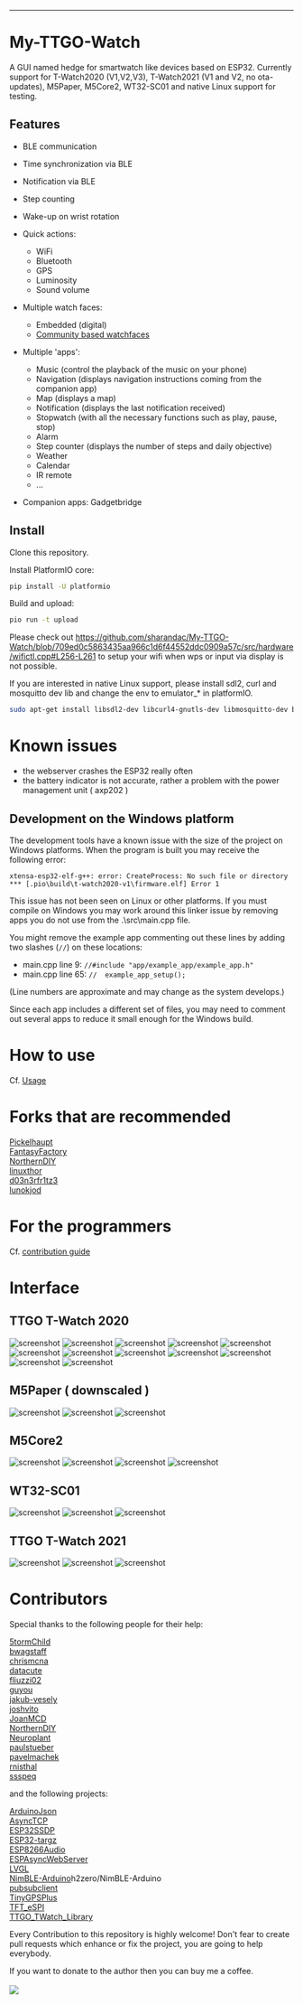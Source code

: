 <hr/>

# My-TTGO-Watch

A GUI named hedge for smartwatch like devices based on ESP32. Currently support for T-Watch2020 (V1,V2,V3), T-Watch2021  (V1 and V2, no ota-updates), M5Paper, M5Core2, WT32-SC01 and native Linux support for testing.

## Features

* BLE communication
* Time synchronization via BLE
* Notification via BLE
* Step counting
* Wake-up on wrist rotation
* Quick actions:

  * WiFi
  * Bluetooth
  * GPS
  * Luminosity
  * Sound volume

* Multiple watch faces:

  * Embedded (digital)
  * [Community based watchfaces](https://sharandac.github.io/My-TTGO-Watchfaces/)

* Multiple 'apps':

  * Music (control the playback of the music on your phone)
  * Navigation (displays navigation instructions coming from the companion app)
  * Map (displays a map)
  * Notification (displays the last notification received)
  * Stopwatch (with all the necessary functions such as play, pause, stop)
  * Alarm
  * Step counter (displays the number of steps and daily objective)
  * Weather
  * Calendar
  * IR remote
  * ...

* Companion apps: Gadgetbridge

## Install

Clone this repository.

Install PlatformIO core:
```bash
pip install -U platformio
```
Build and upload:
```bash
pio run -t upload
```

Please check out
    https://github.com/sharandac/My-TTGO-Watch/blob/709ed0c5863435aa966c1d6f44552ddc0909a57c/src/hardware/wifictl.cpp#L256-L261
to setup your wifi when wps or input via display is not possible.

If you are interested in native Linux support, please install sdl2, curl and mosquitto dev lib and change the env to emulator_* in platformIO.

```bash
sudo apt-get install libsdl2-dev libcurl4-gnutls-dev libmosquitto-dev build-essential
```

# Known issues

* the webserver crashes the ESP32 really often
* the battery indicator is not accurate, rather a problem with the power management unit ( axp202 )

## Development on the Windows platform

The development tools have a known issue with the size of the project on Windows platforms. When the program is built you may receive the following error:

    xtensa-esp32-elf-g++: error: CreateProcess: No such file or directory
    *** [.pio\build\t-watch2020-v1\firmware.elf] Error 1

This issue has not been seen on Linux or other platforms. If you must compile on Windows you may work around this linker issue by removing apps you do not use from the .\src\main.cpp file.

You might remove the example app commenting out these lines by adding two slashes (```//```) on these locations:

* main.cpp line 9:  ```//#include "app/example_app/example_app.h"```
* main.cpp line 65: ```//  example_app_setup();```

(Line numbers are approximate and may change as the system develops.)

Since each app includes a different set of files, you may need to comment out several apps to reduce it small enough for the Windows build.

# How to use

Cf. [Usage](USAGE.md)

# Forks that are recommended

[Pickelhaupt](https://github.com/Pickelhaupt/EUC-Dash-ESP32)<br>
[FantasyFactory](https://github.com/FantasyFactory/My-TTGO-Watch)<br>
[NorthernDIY](https://github.com/NorthernDIY/My-TTGO-Watch)<br>
[linuxthor](https://github.com/linuxthor/Hackers-TTGO-Watch)<br>
[d03n3rfr1tz3](https://github.com/d03n3rfr1tz3/TTGO.T-Watch.2020)<br>
[lunokjod](https://github.com/lunokjod/watch)<br>

# For the programmers

Cf. [contribution guide](CONTRIBUTING.md)

# Interface

## TTGO T-Watch 2020

![screenshot](images/screen1.png)
![screenshot](images/screen2.png)
![screenshot](images/screen3.png)
![screenshot](images/screen4.png)
![screenshot](images/screen5.png)
![screenshot](images/screen6.png)
![screenshot](images/screen7.png)
![screenshot](images/screen8.png)
![screenshot](images/screen9.png)
![screenshot](images/screen10.png)
![screenshot](images/screen11.png)
![screenshot](images/screen12.png)

## M5Paper ( downscaled )

![screenshot](images/image1.png)
![screenshot](images/image2.png)
![screenshot](images/image3.png)

## M5Core2

![screenshot](images/m5core2_img1.png)
![screenshot](images/m5core2_img2.png)
![screenshot](images/m5core2_img3.png)
![screenshot](images/m5core2_img4.png)

## WT32-SC01

![screenshot](images/WT32_SC01_img1.png)
![screenshot](images/WT32_SC01_img2.png)
![screenshot](images/WT32_SC01_img3.png)

## TTGO T-Watch 2021

![screenshot](images/twatch2021_img1.png)
![screenshot](images/twatch2021_img2.png)
![screenshot](images/twatch2021_img3.png)

# Contributors

Special thanks to the following people for their help:

[5tormChild](https://github.com/5tormChild)<br>
[bwagstaff](https://github.com/bwagstaff)<br>
[chrismcna](https://github.com/chrismcna)<br>
[datacute](https://github.com/datacute)<br>
[fliuzzi02](https://github.com/fliuzzi02)<br>
[guyou](https://github.com/guyou)<br>
[jakub-vesely](https://github.com/jakub-vesely)<br>
[joshvito](https://github.com/joshvito)<br>
[JoanMCD](https://github.com/JoanMCD)<br>
[NorthernDIY](https://github.com/NorthernDIY)<br>
[Neuroplant](https://github.com/Neuroplant)<br>
[paulstueber](https://github.com/paulstueber)<br>
[pavelmachek](https://github.com/pavelmachek)<br>
[rnisthal](https://github.com/rnisthal)<br>
[ssspeq](https://github.com/ssspeq)<br>

and the following projects:

[ArduinoJson](https://github.com/bblanchon/ArduinoJson)<br>
[AsyncTCP](https://github.com/me-no-dev/AsyncTCP)<br>
[ESP32SSDP](https://github.com/luc-github/ESP32SSDP)<br>
[ESP32-targz](https://github.com/tobozo/ESP32-targz)<br>
[ESP8266Audio](https://github.com/earlephilhower/ESP8266Audio)<br>
[ESPAsyncWebServer](https://github.com/me-no-dev/ESPAsyncWebServer)<br>
[LVGL](https://github.com/lvgl)<br>
[NimBLE-Arduino]()h2zero/NimBLE-Arduino<br>
[pubsubclient](https://github.com/knolleary/pubsubclient)<br>
[TinyGPSPlus](mikalhart/TinyGPSPlus)<br>
[TFT_eSPI](https://github.com/Bodmer/TFT_eSPI)<br>
[TTGO_TWatch_Library](https://github.com/Xinyuan-LilyGO/TTGO_TWatch_Library)<br>

Every Contribution to this repository is highly welcome! Don't fear to create pull requests which enhance or fix the project, you are going to help everybody.
<p>
If you want to donate to the author then you can buy me a coffee.
<br/><br/>
<a href="https://www.buymeacoffee.com/sharandac" target="_blank"><img src="https://img.shields.io/badge/Buy%20me%20a%20coffee-%E2%82%AC5-orange?style=for-the-badge&logo=buy-me-a-coffee" /></a>
</p>
